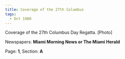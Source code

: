```yaml
---  
title: Coverage of the 27th Columbus  
tags:  
  - Oct 1980  
---  
```

  
Coverage of the 27th Columbus Day Regatta. [Photo]  
  
Newspapers: **Miami Morning News or The Miami Herald**  
  
Page: **1**, Section: **A** 
